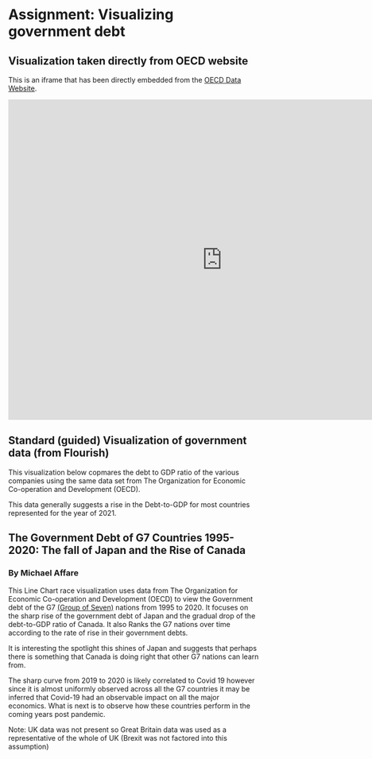 # Assignment: Visualizing government debt

## Visualization taken directly from OECD website
This is an iframe that has been directly embedded from the [OECD Data Website](https://data.oecd.org/gga/general-government-debt.htm).
<iframe src="https://data.oecd.org/chart/6Oiy" width="860" height="645" style="border: 0" mozallowfullscreen="true" webkitallowfullscreen="true" allowfullscreen="true"><a href="https://data.oecd.org/chart/6Oiy" target="_blank">OECD Chart: General government debt, Total, % of GDP, Annual, 2021</a></iframe>



## Standard (guided) Visualization of government data (from Flourish)
This visualization below copmares the debt to GDP ratio of the various companies using the same data set from The Organization for Economic Co-operation and Development (OECD).

This data generally suggests a rise in the Debt-to-GDP for most countries represented for the year of 2021.

<div class="flourish-embed flourish-chart" data-src="visualisation/11161753"><script src="https://public.flourish.studio/resources/embed.js"></script></div>


## The Government Debt of G7 Countries 1995-2020: The fall of Japan and the Rise of Canada
### By Michael Affare
This Line Chart race visualization uses data from The Organization for Economic Co-operation and Development (OECD) to view the Government debt of the G7 [(Group of Seven)](https://en.wikipedia.org/wiki/G7) nations from 1995 to 2020.
It focuses on the sharp rise of the government debt of Japan and the gradual drop of the debt-to-GDP ratio of Canada.
It also Ranks the G7 nations over time according to the rate of rise in their government debts.

It is interesting the spotlight this shines of Japan and suggests that perhaps there is something that Canada is doing right that other G7 nations can learn from.

The sharp curve from 2019 to 2020 is likely correlated to Covid 19 however since it is almost uniformly observed across all the G7 countries it may be inferred that Covid-19 had an observable impact on all the major economics. What is next is to observe how these countries perform in the coming years post pandemic.


Note: 
UK data was not present so Great Britain data was used as a representative of the whole of UK  (Brexit was not factored into this assumption)

<div class="flourish-embed flourish-chart" data-src="visualisation/11162273"><script src="https://public.flourish.studio/resources/embed.js"></script></div>



